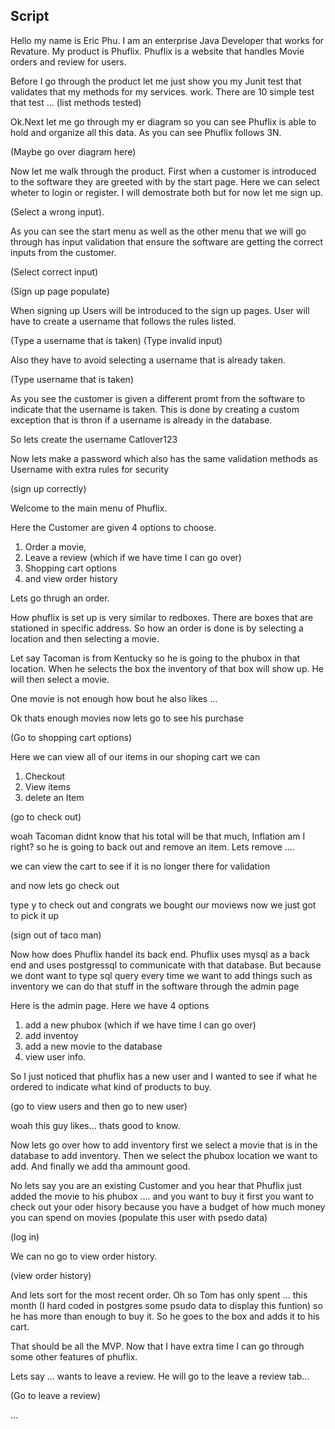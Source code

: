 ## Script

Hello my name is Eric Phu. I am an enterprise Java Developer that works for Revature. My product is Phuflix.
Phuflix is a website that handles Movie orders and review for users.

Before I go through the product let me just show you my Junit test that validates that my methods for my services.
work. There are 10 simple test that test ... (list methods tested)

Ok.Next let me go through my er diagram so you can see Phuflix is able to hold and organize all this data. As you can 
see Phuflix follows 3N.


(Maybe go over diagram here)

Now let me walk through the product. First when a customer is introduced to the software they are greeted with by the
start page. Here we can select wheter to login or register. I will demostrate both but for now let me sign up.

(Select a wrong input).

As you can see the start menu as well as the other menu that we will go through has input validation that ensure
the software are getting the correct inputs from the customer.

(Select correct input)

(Sign up page populate)

When signing up Users will be introduced to the sign up pages. User will have to create a username that follows
the rules listed.

(Type a username that is taken)
(Type invalid input)

Also they have to avoid selecting a username that is already taken.

(Type username that is taken)

As you see the customer is given a different promt from the software to indicate that the username is taken.
This is done by creating a custom exception that is thron if a username is already in the database.

So lets create the username Catlover123

Now lets make a password which also has the same validation methods as Username with extra rules for security

(sign up correctly)

Welcome to the main menu of Phuflix.

Here the Customer are given 4 options to choose. 

1. Order a movie, 
2. Leave a review (which if we have time I can go over)
3. Shopping cart options
4. and view order history

Lets go thrugh an order.

How phuflix is set up is very similar to redboxes. There are boxes that are stationed in specific address. So how 
an order is done is by selecting a location and then selecting a movie. 

Let say Tacoman is from Kentucky so he is going to the phubox in that location. When he selects the box the inventory
of that box will show up. He will then select a movie.

One movie is not enough how bout he also likes ...

Ok thats enough movies now lets go to see his purchase

(Go to shopping cart options)

Here we can view all of our items in our shoping cart we can

1. Checkout
2. View items
3. delete an Item

(go to check out)

woah Tacoman didnt know that his total will be that much, Inflation am I right? so he is going to back out and remove
an item. Lets remove ....

we can view the cart to see if it is no longer there for validation

and now lets go check out

type y to check out and congrats we bought our moviews now we just got to pick it up

(sign out of taco man)

Now how does Phuflix handel its back end. Phuflix uses mysql as a back end and uses postgressql to communicate with
that database. But because we dont want to type sql query every time we want to add things such as inventory
we can do that stuff in the software through the admin page

Here is the admin page. Here we have 4 options
1. add a new phubox (which if we have time I can go over)
2. add inventoy
3. add a new movie to the database
4. view user info.

So I just noticed that phuflix has a new user and I wanted to see if what he ordered to indicate what kind of products
to buy.

(go to view users and then go to new user)

woah this guy likes... thats good to know.

Now lets go over how to add inventory first we select a movie that is in the database to add inventory.
Then we select the phubox location we want to add. And finally we add tha ammount good.

No lets say you are an existing Customer and you hear that Phuflix just added the movie to his phubox
.... and you want to buy it
first you want to check out your oder hisory because you have a budget of how much money you can spend on movies
(populate this user with psedo data) 

(log in)

We can no go to view order history.

(view order history)

And lets sort for the most recent order. Oh so Tom has only spent ... this month (I hard coded in postgres
some psudo data to display this funtion) so he has more than enough to buy it. So he goes to the box and adds it to
his cart.

That should be all the MVP. Now that I have extra time I can go through some other features of phuflix.

Lets say ... wants to leave a review. He will go to the leave a review tab...

(Go to leave a review)

...



